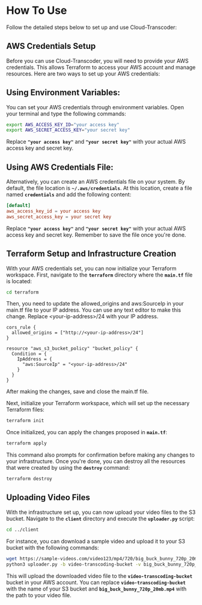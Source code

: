 # **How To Use**

Follow the detailed steps below to set up and use Cloud-Transcoder:

## **AWS Credentials Setup**

Before you can use Cloud-Transcoder, you will need to provide your AWS credentials. This allows Terraform to access your AWS account and manage resources. Here are two ways to set up your AWS credentials:

## Using Environment Variables:

You can set your AWS credentials through environment variables. Open your terminal and type the following commands:

```bash
export AWS_ACCESS_KEY_ID="your access key"
export AWS_SECRET_ACCESS_KEY="your secret key"
```

Replace **`"your access key"`** and **`"your secret key"`** with your actual AWS access key and secret key.

## Using AWS Credentials File:

Alternatively, you can create an AWS credentials file on your system. By default, the file location is **`~/.aws/credentials`**. At this location, create a file named **`credentials`** and add the following content:

```toml
[default]
aws_access_key_id = your access key
aws_secret_access_key = your secret key
```

Replace **`"your access key"`** and **`"your secret key"`** with your actual AWS access key and secret key. Remember to save the file once you're done.

## **Terraform Setup and Infrastructure Creation**

With your AWS credentials set, you can now initialize your Terraform workspace. First, navigate to the **`terraform`** directory where the **`main.tf`** file is located:

```bash
cd terraform
```

Then, you need to update the allowed_origins and aws:SourceIp in your main.tf file to your IP address. You can use any text editor to make this change. Replace \<your-ip-address>/24 with your IP address.

```hcl
cors_rule {
  allowed_origins = ["http://<your-ip-address>/24"]
}

resource "aws_s3_bucket_policy" "bucket_policy" {
  Condition = {
    IpAddress = {
      "aws:SourceIp" = "<your-ip-address>/24"
    }
  }
}
```
After making the changes, save and close the main.tf file.

Next, initialize your Terraform workspace, which will set up the necessary Terraform files:

```bash
terraform init
```

Once initialized, you can apply the changes proposed in **`main.tf`**:

```bash
terraform apply
```

This command also prompts for confirmation before making any changes to your infrastructure. Once you're done, you can destroy all the resources that were created by using the **`destroy`** command:

```bash
terraform destroy
```

## **Uploading Video Files**

With the infrastructure set up, you can now upload your video files to the S3 bucket. Navigate to the **`client`** directory and execute the **`uploader.py`** script:

```bash
cd ../client
```

For instance, you can download a sample video and upload it to your S3 bucket with the following commands:

```bash
wget https://sample-videos.com/video123/mp4/720/big_buck_bunny_720p_20mb.mp4
python3 uploader.py -b video-transcoding-bucket -v big_buck_bunny_720p_20mb.mp4
```

This will upload the downloaded video file to the **`video-transcoding-bucket`** bucket in your AWS account. You can replace **`video-transcoding-bucket`** with the name of your S3 bucket and **`big_buck_bunny_720p_20mb.mp4`** with the path to your video file.